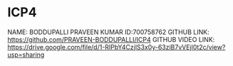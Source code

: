 # ICP4
NAME: BODDUPALLI PRAVEEN KUMAR
ID:700758762
GITHUB LINK: https://github.com/PRAVEEN-BODDUPALLI/ICP4
GITHUB VIDEO LINK: https://drive.google.com/file/d/1-RIPbY4CzjlS3x0y-63ziB7vVEjl0t2c/view?usp=sharing
